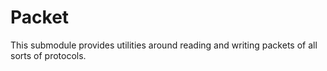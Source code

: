 # Packet

This submodule provides utilities around reading and writing packets of all sorts of protocols.
